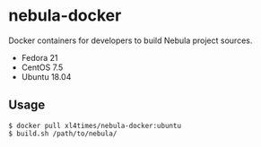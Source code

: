# nebula-docker

Docker containers for developers to build Nebula project sources.

- Fedora 21
- CentOS 7.5
- Ubuntu 18.04

## Usage

    $ docker pull xl4times/nebula-docker:ubuntu
    $ build.sh /path/to/nebula/
